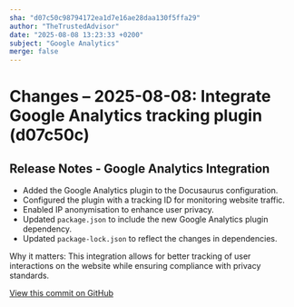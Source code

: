 ```yaml
---
sha: "d07c50c98794172ea1d7e16ae28daa130f5ffa29"
author: "TheTrustedAdvisor"
date: "2025-08-08 13:23:33 +0200"
subject: "Google Analytics"
merge: false
---
```


# Changes – 2025-08-08: Integrate Google Analytics tracking plugin (d07c50c)

## Release Notes - Google Analytics Integration

- Added the Google Analytics plugin to the Docusaurus configuration.
- Configured the plugin with a tracking ID for monitoring website traffic.
- Enabled IP anonymisation to enhance user privacy.
- Updated `package.json` to include the new Google Analytics plugin dependency.
- Updated `package-lock.json` to reflect the changes in dependencies.

Why it matters: This integration allows for better tracking of user interactions on the website while ensuring compliance with privacy standards.

[View this commit on GitHub](https://github.com/TheTrustedAdvisor/FabricAdoptionFramework/commit/d07c50c98794172ea1d7e16ae28daa130f5ffa29)
